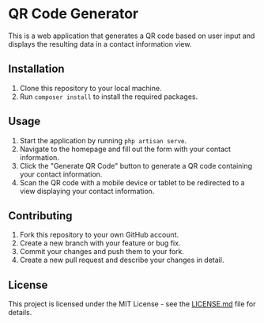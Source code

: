 # QR Code Generator

This is a web application that generates a QR code based on user input and displays the resulting data in a contact information view.

## Installation

1. Clone this repository to your local machine.
2. Run `composer install` to install the required packages.

## Usage

1. Start the application by running `php artisan serve`.
2. Navigate to the homepage and fill out the form with your contact information.
3. Click the "Generate QR Code" button to generate a QR code containing your contact information.
4. Scan the QR code with a mobile device or tablet to be redirected to a view displaying your contact information.

## Contributing

1. Fork this repository to your own GitHub account.
2. Create a new branch with your feature or bug fix.
3. Commit your changes and push them to your fork.
4. Create a new pull request and describe your changes in detail.

## License

This project is licensed under the MIT License - see the [LICENSE.md](LICENSE.md) file for details.
